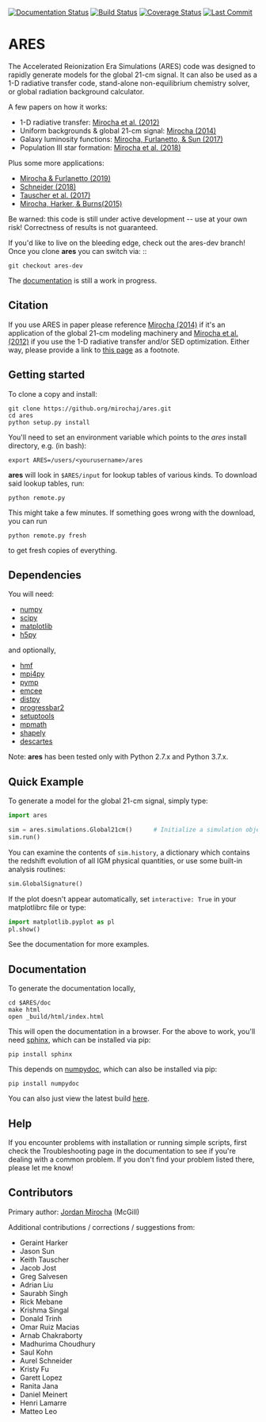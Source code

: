 [![Documentation Status](https://readthedocs.org/projects/ares/badge/?version=latest)](http://ares.readthedocs.io/en/latest/?badge=latest) [![Build Status](https://travis-ci.com/mirochaj/ares.svg?branch=master)](https://travis-ci.com/mirochaj/ares) [![Coverage Status](https://coveralls.io/repos/github/mirochaj/ares/badge.svg?branch=master)](https://coveralls.io/github/mirochaj/ares?branch=master) [![Last Commit](https://img.shields.io/github/last-commit/mirochaj/ares)](https://img.shields.io/github/last-commit/mirochaj/ares)


# **ARES**
The Accelerated Reionization Era Simulations (ARES) code was designed to
rapidly generate models for the global 21-cm signal. It can also be used as a 
1-D radiative transfer code, stand-alone non-equilibrium chemistry solver, or
global radiation background calculator. 

A few papers on how it works:

- 1-D radiative transfer: [Mirocha et al. (2012)](http://adsabs.harvard.edu/abs/2012ApJ...756...94M)
- Uniform backgrounds \& global 21-cm signal: [Mirocha (2014)](http://adsabs.harvard.edu/abs/2014MNRAS.443.1211M)
- Galaxy luminosity functions: [Mirocha, Furlanetto, & Sun (2017)](http://adsabs.harvard.edu/abs/2016arXiv160700386M)
- Population III star formation: [Mirocha et al. (2018)](http://adsabs.harvard.edu/abs/2018MNRAS.478.5591M)

Plus some more applications:

- [Mirocha & Furlanetto (2019)](http://adsabs.harvard.edu/abs/2018arXiv180303272M)
- [Schneider (2018)](http://adsabs.harvard.edu/abs/2018PhRvD..98f3021S)
- [Tauscher et al. (2017)](http://adsabs.harvard.edu/abs/2018ApJ...853..187T)
- [Mirocha, Harker, & Burns(2015)](http://adsabs.harvard.edu/abs/2015ApJ...813...11M)

Be warned: this code is still under active development -- use at your own
risk! Correctness of results is not guaranteed.

If you'd like to live on the bleeding edge, check out the ares-dev branch! Once you clone **ares** you can switch via: ::
    
    git checkout ares-dev

The [documentation](http://ares.readthedocs.org/en/latest/) is still a work in progress.

## Citation

If you use ARES in paper please reference [Mirocha (2014)](http://adsabs.harvard.edu/abs/2014MNRAS.443.1211M) if it's an application of the global 21-cm modeling machinery and [Mirocha et al. (2012)](http://adsabs.harvard.edu/abs/2012ApJ...756...94M) if you use the 1-D radiative transfer and/or SED optimization. Either way, please provide a link to [this page](https://github.com/mirochaj/ares) as a footnote.

## Getting started

To clone a copy and install:

```
git clone https://github.org/mirochaj/ares.git
cd ares
python setup.py install
```

You'll need to set an environment variable which points to the *ares* install directory, e.g. (in bash):

```
export ARES=/users/<yourusername>/ares
```

**ares** will look in ``$ARES/input`` for lookup tables of various kinds. To download said lookup tables, run:

```
python remote.py
```
    
This might take a few minutes. If something goes wrong with the download, you can run

```
python remote.py fresh
```
    
to get fresh copies of everything.
    
## Dependencies

You will need:

- [numpy](http://www.numpy.org/)
- [scipy](http://www.scipy.org/)
- [matplotlib](http://matplotlib.org/)
- [h5py](http://www.h5py.org/)

and optionally,

- [hmf](https://github.com/steven-murray/hmf)
- [mpi4py](http://mpi4py.scipy.org)
- [pymp](https://github.com/classner/pymp)
- [emcee](http://dan.iel.fm/emcee/current/)
- [distpy](https://bitbucket.org/ktausch/distpy)
- [progressbar2](http://progressbar-2.readthedocs.io/en/latest/)
- [setuptools](https://pypi.python.org/pypi/setuptools)
- [mpmath](http://mpmath.googlecode.com/svn-history/r1229/trunk/doc/build/setup.html)
- [shapely](https://pypi.python.org/pypi/Shapely)
- [descartes](https://pypi.python.org/pypi/descartes)


Note: **ares** has been tested only with Python 2.7.x and Python 3.7.x.

## Quick Example

To generate a model for the global 21-cm signal, simply type:

```python
import ares

sim = ares.simulations.Global21cm()      # Initialize a simulation object
sim.run()   
```                                               
    
You can examine the contents of ``sim.history``, a dictionary which contains 
the redshift evolution of all IGM physical quantities, or use some built-in 
analysis routines:

```python
sim.GlobalSignature()
```    
	
If the plot doesn't appear automatically, set ``interactive: True`` in your matplotlibrc file or type:

```python
import matplotlib.pyplot as pl
pl.show()
```

See the documentation for more examples.

## Documentation

To generate the documentation locally, 

```
cd $ARES/doc
make html
open _build/html/index.html
```
 
This will open the documentation in a browser. For the above to work, you'll
need [sphinx](http://sphinx-doc.org/contents.html), which can be installed
via pip:

```
pip install sphinx
```

This depends on [numpydoc](https://github.com/numpy/numpydoc), which can also
be installed via pip:

```
pip install numpydoc
```

You can also just view the latest build [here](http://ares.readthedocs.org/en/latest/).

## Help

If you encounter problems with installation or running simple scripts, first check the Troubleshooting page in the documentation to see if you're dealing with a common problem. If you don't find your problem listed there, please let me know!

## Contributors

Primary author: [Jordan Mirocha](https://sites.google.com/site/jordanmirocha/home) (McGill)

Additional contributions / corrections / suggestions from:

- Geraint Harker
- Jason Sun 
- Keith Tauscher
- Jacob Jost
- Greg Salvesen
- Adrian Liu
- Saurabh Singh
- Rick Mebane
- Krishma Singal
- Donald Trinh
- Omar Ruiz Macias
- Arnab Chakraborty
- Madhurima Choudhury
- Saul Kohn
- Aurel Schneider
- Kristy Fu
- Garett Lopez
- Ranita Jana
- Daniel Meinert
- Henri Lamarre
- Matteo Leo


